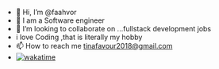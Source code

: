 - 👋 Hi, I’m @faahvor
- 👀 I am a Software engineer
- 💞️ I’m looking to collaborate on ...fullstack development jobs
- i love Coding ,that is literally my hobby
- 📫 How to reach me tinafavour2018@gmail.com
- [![wakatime](https://wakatime.com/badge/user/ca9961a0-dac3-425d-a861-4d6acefcda75.svg)](https://wakatime.com/@ca9961a0-dac3-425d-a861-4d6acefcda75)

<!---
faahvor/faahvor is a ✨ special ✨ repository because its `README.md` (this file) appears on your GitHub profile.
You can click the Preview link to take a look at your changes.
--->
